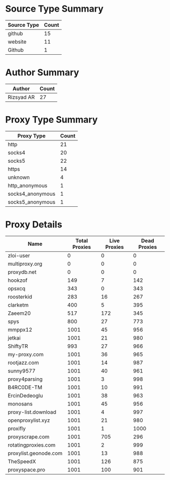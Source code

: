 # Source Type Summary

| Source Type | Count |
|-------------|-------|
| github | 15 |
| website | 11 |
| Github | 1 |


# Author Summary

| Author | Count |
|--------|-------|
| Rizsyad AR | 27 |


# Proxy Type Summary

| Proxy Type | Count |
|------------|-------|
| http | 21 |
| socks4 | 20 |
| socks5 | 22 |
| https | 14 |
| unknown | 4 |
| http_anonymous | 1 |
| socks4_anonymous | 1 |
| socks5_anonymous | 1 |


# Proxy Details

| Name | Total Proxies | Live Proxies | Dead Proxies |
|------|---------------|--------------|---------------|
| zloi-user | 0 | 0 | 0 |
| multiproxy.org | 0 | 0 | 0 |
| proxydb.net | 0 | 0 | 0 |
| hookzof | 149 | 7 | 142 |
| opsxcq | 343 | 0 | 343 |
| roosterkid | 283 | 16 | 267 |
| clarketm | 400 | 5 | 395 |
| Zaeem20 | 517 | 172 | 345 |
| spys | 800 | 27 | 773 |
| mmppx12 | 1001 | 45 | 956 |
| jetkai | 1001 | 21 | 980 |
| ShiftyTR | 993 | 27 | 966 |
| my-proxy.com | 1001 | 36 | 965 |
| rootjazz.com | 1001 | 14 | 987 |
| sunny9577 | 1001 | 40 | 961 |
| proxy4parsing | 1001 | 3 | 998 |
| B4RC0DE-TM | 1001 | 10 | 991 |
| ErcinDedeoglu | 1001 | 38 | 963 |
| monosans | 1001 | 45 | 956 |
| proxy-list.download | 1001 | 4 | 997 |
| openproxylist.xyz | 1001 | 21 | 980 |
| proxifly | 1001 | 1 | 1000 |
| proxyscrape.com | 1001 | 705 | 296 |
| rotatingproxies.com | 1001 | 2 | 999 |
| proxylist.geonode.com | 1001 | 13 | 988 |
| TheSpeedX | 1001 | 126 | 875 |
| proxyspace.pro | 1001 | 100 | 901 |
